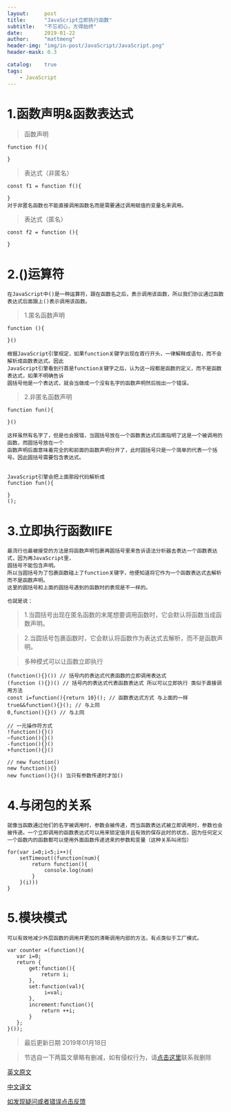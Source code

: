 ```yaml
---
layout:     post
title:      "JavaScript立即执行函数"
subtitle:   "不忘初心，方得始终"
date:       2019-01-22
author:     "mattmeng"
header-img: "img/in-post/JavaScript/JavaScript.png"
header-mask: 0.3

catalog:    true
tags:
    - JavaScript
---
```



# 1.函数声明&函数表达式

>函数声明

    function f(){

    }

>表达式（非匿名）

    const f1 = function f(){

    }
    对于非匿名函数也不能直接调用函数名而是需要通过调用赋值的变量名来调用。

>表达式（匿名）

    const f2 = function (){

    }

# 2.()运算符

    在JavaScript中()是一种运算符，跟在函数名之后，表示调用该函数，所以我们协议通过函数表达式后面跟上()表示调用该函数。

>1.匿名函数声明

    function (){

    }()

    根据JavaScript引擎规定，如果function关键字出现在首行开头，一律解释成语句，而不会解析成函数表达式。因此
    JavaScript引擎看到行首是function关键字之后，认为这一段都是函数的定义，而不是函数表达式，如果不明确告诉
    圆括号他是一个表达式，就会当做成一个没有名字的函数声明然后抛出一个错误。

>2.非匿名函数声明

    function fun(){

    }()

    这样虽然有名字了，但是也会报错，当圆括号放在一个函数表达式后面指明了这是一个被调用的函数，而圆括号放在一个
    函数声明后面意味着完全的和前面的函数声明分开了，此时圆括号只是一个简单的代表一个括号。因此圆括号需要包含表达式。


    JavaScript引擎会把上面那段代码解析成
    function fun(){

    }
    ();

# 3.立即执行函数IIFE

    最流行也最被接受的方法是将函数声明包裹再圆括号里来告诉语法分析器去表达一个函数表达式，因为再JavaScript里，
    圆括号不能包含声明。
    所以当圆括号为了包裹函数碰上了function关键字，他便知道将它作为一个函数表达式去解析而不是函数声明。
    这里的圆括号和上面的圆括号遇到的函数时的表现是不一样的。

    也就是说：

>1.当圆括号出现在匿名函数的末尾想要调用函数时，它会默认将函数当成函数声明。

>2.当圆括号包裹函数时，它会默认将函数作为表达式去解析，而不是函数声明。

>多种模式可以让函数立即执行

    (function(){}()) // 括号内的表达式代表函数的立即调用表达式
    (function (){})() // 括号内的表达式代表函数表达式 所以可以立即执行 类似于直接调用方法
    const i=function(){return 10}(); // 函数表达式方式 与上面的一样
    true&&function(){}(); // 与上同
    0,function(){}() // 与上同

    // 一元操作符方式
    !function(){}()
    ~function(){}()
    -function(){}()
    +function(){}()

    // new function()
    new function(){}
    new function(){}() 当只有参数传递时才加()

# 4.与闭包的关系

    就像当函数通过他们的名字被调用时，参数会被传递，而当函数表达式被立即调用时，参数也会被传递。一个立即调用的函数表达式可以用来锁定值并且有效的保存此时的状态，因为任何定义一个函数内的函数都可以使用外面函数传递进来的参数和变量（这种关系叫闭包）

    for(var i=0;i<5;i++){
        setTimeout((function(num){
            return function(){
                console.log(num)
            }
        }(i)))
    }

# 5.模块模式

    可以有效地减少外层函数的调用并更加的清晰调用内部的方法，有点类似于工厂模式。

    var counter =(function(){
       var i=0;
       return {
           get:function(){
               return i;
           },
           set:function(val){
                i=val;
           },
           increment:function(){
               return ++i;
           }
       };
    }());
    
>最后更新日期 2019年01月18日

>节选自一下两篇文章略有删减，如有侵权行为，请[点击这里](https://github.com/mattmengCooper/jekyll_blog/issues)联系我删除

[英文原文](http://benalman.com/news/2010/11/immediately-invoked-function-expression/#iife)

[中文译文](https://segmentfault.com/a/1190000003985390)

[如发现疑问或者错误点击反馈](https://github.com/mattmengCooper/jekyll_blog/issues)

